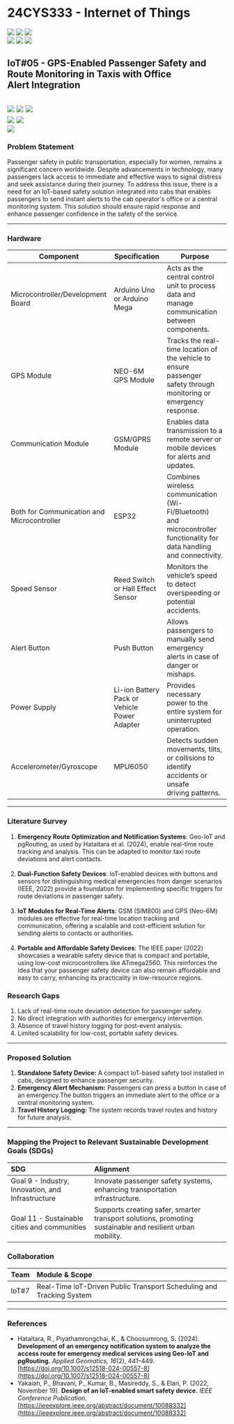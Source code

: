 # 24CYS333 - Internet of Things
![](https://img.shields.io/badge/Batch-22CYS-lightgreen) ![](https://img.shields.io/badge/UG-blue) ![](https://img.shields.io/badge/Subject-IoT-blue)
<br/>
![](https://img.shields.io/badge/Lecture-2-orange) ![](https://img.shields.io/badge/Practical-3-orange) ![](https://img.shields.io/badge/Credits-3-orange) <br/>

## IoT#05 - GPS-Enabled Passenger Safety and Route Monitoring in Taxis with Office Alert Integration

![](https://img.shields.io/badge/Member-Anaswara_Suresh_M_K-gold)  ![](https://img.shields.io/badge/Member-C_S_Amritha-gold)  ![](https://img.shields.io/badge/Member-R.Sruthi-gold) <br/> 
![](https://img.shields.io/badge/SDG-9-darkgreen) ![](https://img.shields.io/badge/SDG-11-darkgreen) <br/>
![](https://img.shields.io/badge/Reviewed-23rd_Jan_2025-brown) 
---

### Problem Statement
Passenger safety in public transportation, especially for women, remains a significant concern worldwide. Despite advancements in technology, many passengers lack access to immediate and effective ways to signal distress and seek assistance during their journey. To address this issue, there is a need for an IoT-based safety solution integrated into cabs that enables passengers to send instant alerts to the cab operator's office or a central monitoring system. This solution should ensure rapid response and enhance passenger confidence in the safety of the service.

---

### Hardware
| Component                  | Specification                     |Purpose                            |
|----------------------------|-----------------------------------|-----------------------------------|
| Microcontroller/Development Board | Arduino Uno or Arduino Mega |Acts as the central control unit to process data and manage communication between components.|
| GPS Module              | NEO-6M GPS Module                |Tracks the real-time location of the vehicle to ensure passenger safety through monitoring or emergency response.|
| Communication Module    | GSM/GPRS Module                  |Enables data transmission to a remote server or mobile devices for alerts and updates.|
| Both for Communication and Microcontroller | ESP32               |Combines wireless communication (Wi-Fi/Bluetooth) and microcontroller functionality for data handling and connectivity.|
| Speed Sensor            | Reed Switch or Hall Effect Sensor|Monitors the vehicle’s speed to detect overspeeding or potential accidents.|
| Alert Button            | Push Button                      |Allows passengers to manually send emergency alerts in case of danger or mishaps.|
| Power Supply            | Li-ion Battery Pack or Vehicle Power Adapter |Provides necessary power to the entire system for uninterrupted operation.|
| Accelerometer/Gyroscope | MPU6050                          |Detects sudden movements, tilts, or collisions to identify accidents or unsafe driving patterns.|

---

### Literature Survey  
1. **Emergency Route Optimization and Notification Systems**: Geo-IoT and pgRouting, as used by Hataitara et al. (2024), enable real-time route tracking and analysis. This can be adapted to monitor taxi route deviations and alert contacts.<br></br>
2. **Dual-Function Safety Devices**: IoT-enabled devices with buttons and sensors for distinguishing medical emergencies from danger scenarios (IEEE, 2022) provide a foundation for implementing specific triggers for route deviations in passenger safety.<br></br>
3. **IoT Modules for Real-Time Alerts**: GSM (SIM800) and GPS (Neo-6M) modules are effective for real-time location tracking and communication, offering a scalable and cost-efficient solution for sending alerts to contacts or authorities.<br></br>
4. **Portable and Affordable Safety Devices**: The IEEE paper (2022) showcases a wearable safety device that is compact and portable, using low-cost microcontrollers like ATmega2560. This reinforces the idea that your passenger safety device can also remain affordable and easy to carry, enhancing its practicality in low-resource regions.

### Research Gaps
1. Lack of real-time route deviation detection for passenger safety.
2. No direct integration with authorities for emergency intervention.
3. Absence of travel history logging for post-event analysis.
4. Limited scalability for low-cost, portable safety devices.
   
---

### Proposed Solution
1. **Standalone Safety Device:** A compact IoT-based safety tool installed in cabs, designed to enhance passenger security.
2. **Emergency Alert Mechanism:** Passengers can press a button in case of an emergency.The button triggers an immediate alert to the office or a central monitoring system.  
3. **Travel History Logging:** The system records travel routes and history for future analysis.
   
---

### Mapping the Project to Relevant Sustainable Development Goals (SDGs)
| SDG | Alignment |
|:---|:----------|
| Goal 9 - Industry, Innovation, and Infrastructure | Innovate passenger safety systems, enhancing transportation infrastructure. |
| Goal 11 - Sustainable cities and communities | Supports creating safer, smarter transport solutions, promoting sustainable and resilient urban mobility. |

### Collaboration
| Team | Module & Scope |
|:----:|:---------------|
| IoT#7 | Real-Time loT-Driven Public Transport Scheduling and Tracking System | 

---

### References
- Hataitara, R., Piyathamrongchai, K., & Choosumrong, S. (2024). __Development of an emergency notification system to analyze the access route for emergency medical services using Geo-IoT and pgRouting.__ *Applied Geomatics, 16*(2), 441–449. [https://doi.org/10.1007/s12518-024-00557-8](https://doi.org/10.1007/s12518-024-00557-8)
- Yakaiah, P., Bhavani, P., Kumar, B., Masireddy, S., & Elari, P. (2022, November 19). __Design of an IoT-enabled smart safety device.__ *IEEE Conference Publication.* 
 [https://ieeexplore.ieee.org/abstract/document/10088332](https://ieeexplore.ieee.org/abstract/document/10088332)












